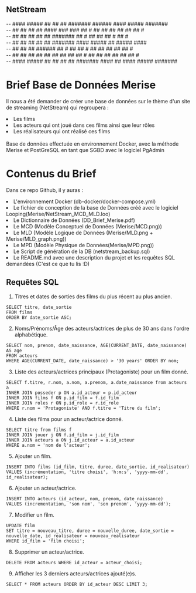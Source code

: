 ## NetStream

--   ####   #####      ##              ##   ##  #######  ######    ####   #####   ####### <br>
--  ##  ##   ## ##    ####             ### ###   ##   #   ##  ##    ##   ##   ##   ##   # <br>
-- ##        ##  ##  ##  ##            #######   ## #     ##  ##    ##   #         ## #   <br>
-- ##        ##  ##  ##  ##            #######   ####     #####     ##    #####    ####   <br>
-- ##        ##  ##  ######            ## # ##   ## #     ## ##     ##        ##   ## #   <br>
--  ##  ##   ## ##   ##  ##            ##   ##   ##   #   ##  ##    ##   ##   ##   ##   # <br>
--   ####   #####    ##  ##            ##   ##  #######  #### ##   ####   #####   ####### <br>

# Brief Base de Données Merise

Il nous a été demander de créer une base de données sur le thème d'un site de streaming (NetStream) qui regroupera :
<li>Les films</li>
<li>Les acteurs qui ont joué dans ces films ainsi que leur rôles</li>
<li>Les réalisateurs qui ont réalisé ces films</li>
<br>
Base de données effectuée en environnement Docker, avec la méthode Merise et PostGreSQL en tant que SGBD avec le logiciel PgAdmin

# Contenus du Brief

Dans ce repo Github, il y auras :
<li>L'environnement Docker (db-docker/docker-compose.yml)</li>
<li>Le fichier de conception de la base de Données créé avec le logiciel Looping(Merise/NetStream_MCD_MLD.loo)</li>
<li>Le Dictionnaire de Données (DD_Brief_Merise.pdf)</li>
<li>Le MCD (Modèle Conceptuel de Données (Merise/MCD.png))</li>
<li>Le MLD (Modèle Logique de Données (Merise/MLD.png + Merise/MLD_graph.png))</li>
<li>Le MPD (Modèle Physique de Données(Merise/MPD.png))</li>
<li>Le Script de génération de la DB (netstream_backup.sql)</li>
<li>Le README.md avec une description du projet et les requêtes SQL demandées (C'est ce que tu lis :D)

## Requêtes SQL

1. Titres et dates de sorties des films du plus récent au plus ancien.

```  
SELECT titre, date_sortie 
FROM films 
ORDER BY date_sortie ASC;
```

2. Noms/Prénoms/Âge des acteurs/actrices de plus de 30 ans dans l'ordre alphabétique.

```  
SELECT nom, prenom, date_naissance, AGE(CURRENT_DATE, date_naissance) 
AS age 
FROM acteurs 
WHERE AGE(CURRENT_DATE, date_naissance) > '30 years' ORDER BY nom;
```

3. Liste des acteurs/actrices principaux (Protagoniste) pour un film donné.

```  
SELECT f.titre, r.nom, a.nom, a.prenom, a.date_naissance from acteurs a
INNER JOIN posseder p ON a.id_acteur = p.id_acteur
INNER JOIN films f ON p.id_film = f.id_film
INNER JOIN roles r ON p.id_role = r.id_role
WHERE r.nom = 'Protagoniste' AND f.titre = 'Titre du film';
```

4. Liste des films pour un acteur/actrice donné.

```  
SELECT titre from films f
INNER JOIN jouer j ON f.id_film = j.id_film
INNER JOIN acteurs a ON j.id_acteur = a.id_acteur
WHERE a.nom = 'nom de l'acteur';
```

5. Ajouter un film.

```  
INSERT INTO films (id_film, titre, duree, date_sortie, id_realisateur)
VALUES (incrémentation, 'titre choisi', 'h:m:s', 'yyyy-mm-dd', id_realisateur);
```

6. Ajouter un acteur/actrice.

```  
INSERT INTO acteurs (id_acteur, nom, prenom, date_naissance)
VALUES (incrementation, 'son nom', 'son prenom', 'yyyy-mm-dd');
```

7. Modifier un film.

```  
UPDATE film
SET titre = nouveau_titre, duree = nouvelle_duree, date_sortie = nouvelle_date, id_realisateur = nouveau_realisateur
WHERE id_film = 'film choisi';
```

8. Supprimer un acteur/actrice.

```  
DELETE FROM acteurs WHERE id_acteur = acteur_choisi;
```

9. Afficher les 3 derniers acteurs/actrices ajouté(e)s.

```  
SELECT * FROM acteurs ORDER BY id_acteur DESC LIMIT 3;
```